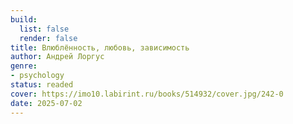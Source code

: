 ```yaml
---
build:
  list: false
  render: false
title: Влюблённость, любовь, зависимость
author: Андрей Лоргус
genre:
- psychology
status: readed
cover: https://imo10.labirint.ru/books/514932/cover.jpg/242-0
date: 2025-07-02
---
```


